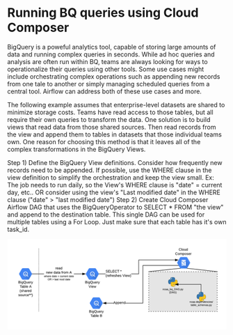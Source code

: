 # Running BQ queries using Cloud Composer

BigQuery is a poweful analytics tool, capable of storing large amounts of data and running complex queries in seconds. While ad hoc queries and analysis are often run within BQ, teams are always looking for ways to operationalize their queries using other tools. Some use cases might include orchestrating complex operations such as appending new records from one tale to another or simply managing scheduled queries from a central tool. Airflow can address both of these use cases and more.

The following example assumes that enterprise-level datasets are shared to minimize storage costs. Teams have read access to those tables, but all require their own queries to transform the data. One solution is to build views that read data from those shared sources. Then read records from the view and append them to tables in datasets that those individual teams own. One reason for choosing this method is that it leaves all of the complex transformations in the BigQuery Views. 

Step 1) Define the BigQuery View definitions.
Consider how frequently new records need to be appended. If possible, use the WHERE clause in the view definition to simplify the orchestration and keep the view small. Ex: The job needs to run daily, so the View's WHERE clause is "date" = current day, etc.. OR consider using the view's "Last modified date" in the WHERE clause ("date" > "last modified date") 
Step 2) Create Cloud Composer Airflow DAG that uses the BigQueryOperator to SELECT * FROM "the view" and append to the destination table. 
This single DAG can be used for multiple tables using a For Loop. Just make sure that each table has it's own task_id. 


![Diagram](BQ_Composer.png)
